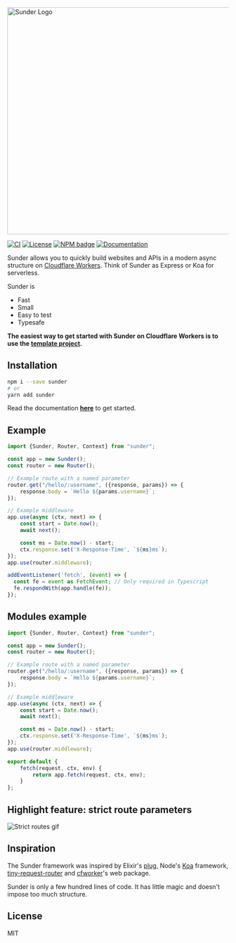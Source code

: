 <img width="517" alt="Sunder Logo" src="https://user-images.githubusercontent.com/1039510/141460738-b9d5a5dc-f819-41fb-828c-00e578079d71.png">

[![CI](https://github.com/gzuidhof/Sunder/workflows/CI/badge.svg)](https://github.com/sunderjs/Sunder/actions)
[![License](https://img.shields.io/github/license/sunderjs/sunder)](./LICENSE)
[![NPM badge](https://img.shields.io/npm/v/sunder)](https://www.npmjs.com/package/sunder)
[![Documentation](https://img.shields.io/badge/Read%20the-documentation-1abc9c.svg)](https://sunderjs.com/docs)

Sunder allows you to quickly build websites and APIs in a modern async structure on [Cloudflare Workers](https://workers.cloudflare.com). Think of Sunder as Express or Koa for serverless. 

Sunder is
* Fast
* Small
* Easy to test
* Typesafe

**The easiest way to get started with Sunder on Cloudflare Workers is to use the [template project](https://github.com/gzuidhof/sunder-worker-template).**

## Installation
```bash
npm i --save sunder
# or
yarn add sunder
```

Read the documentation [**here**](https://sunderjs.com/docs) to get started.

## Example

```typescript
import {Sunder, Router, Context} from "sunder";

const app = new Sunder();
const router = new Router();

// Example route with a named parameter
router.get("/hello/:username", ({response, params}) => {
    response.body = `Hello ${params.username}`;
});

// Example middleware
app.use(async (ctx, next) => {
    const start = Date.now();
    await next();

    const ms = Date.now() - start;
    ctx.response.set('X-Response-Time', `${ms}ms`);    
});
app.use(router.middleware);

addEventListener('fetch', (event) => {
  const fe = event as FetchEvent; // Only required in Typescript
  fe.respondWith(app.handle(fe));
});
```

## Modules example

```typescript
import {Sunder, Router, Context} from "sunder";

const app = new Sunder();
const router = new Router();

// Example route with a named parameter
router.get("/hello/:username", ({response, params}) => {
    response.body = `Hello ${params.username}`;
});

// Example middleware
app.use(async (ctx, next) => {
    const start = Date.now();
    await next();

    const ms = Date.now() - start;
    ctx.response.set('X-Response-Time', `${ms}ms`);    
});
app.use(router.middleware);

export default {
    fetch(request, ctx, env) {
        return app.fetch(request, ctx, env);
    }
};
```

## Highlight feature: strict route parameters
![Strict routes gif](https://i.imgur.com/XeOyoxF.gif)

## Inspiration

The Sunder framework was inspired by Elixir's [plug](https://github.com/elixir-plug/plug), Node's [Koa](https://koajs.com/) framework, [tiny-request-router](https://www.npmjs.com/package/tiny-request-router) and [cfworker](https://github.com/cfworker/cfworker)'s web package.

Sunder is only a few hundred lines of code. It has little magic and doesn't impose too much structure.

## License
MIT

